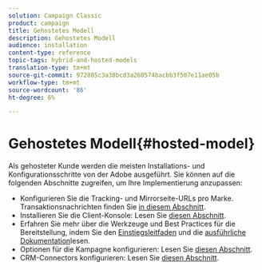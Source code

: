 ```yaml
---
solution: Campaign Classic
product: campaign
title: Gehostetes Modell
description: Gehostetes Modell
audience: installation
content-type: reference
topic-tags: hybrid-and-hosted-models
translation-type: tm+mt
source-git-commit: 972885c3a38bcd3a260574bacbb3f507e11ae05b
workflow-type: tm+mt
source-wordcount: '86'
ht-degree: 6%

---
```



# Gehostetes Modell{#hosted-model}

Als gehosteter Kunde werden die meisten Installations- und Konfigurationsschritte von der Adobe ausgeführt. Sie können auf die folgenden Abschnitte zugreifen, um Ihre Implementierung anzupassen:

* Konfigurieren Sie die Tracking- und Mirrorseite-URLs pro Marke. Transaktionsnachrichten finden Sie [in diesem Abschnitt](../../message-center/using/configuring-multibranding.md).
* Installieren Sie die Client-Konsole: Lesen Sie [diesen Abschnitt](../../installation/using/installing-the-client-console.md).
* Erfahren Sie mehr über die Werkzeuge und Best Practices für die Bereitstellung, indem Sie den [Einstiegsleitfaden](../../delivery/using/deliverability-key-points.md) und die [ausführliche Dokumentation](../../delivery/using/about-deliverability.md)lesen.
* Optionen für die Kampagne konfigurieren: Lesen Sie [diesen Abschnitt](../../installation/using/configuring-campaign-options.md).
* CRM-Connectors konfigurieren: Lesen Sie [diesen Abschnitt](../../platform/using/crm-connectors.md).

